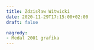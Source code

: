 ```yaml
---
title: Zdzisław Witwicki
date: 2020-11-29T17:15:00+02:00
draft: false

nagrody:
- Medal 2001 grafika
---
```

